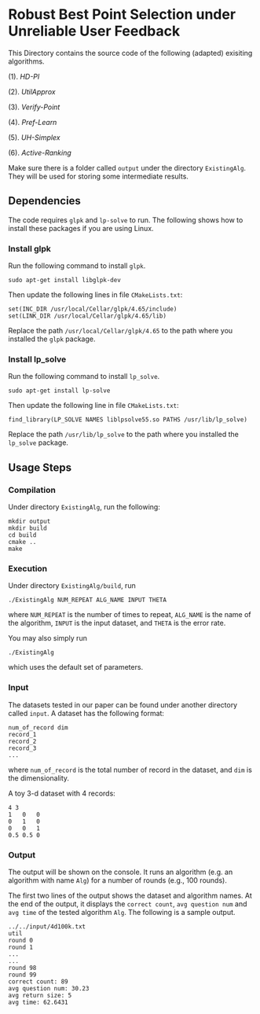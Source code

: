 # Robust Best Point Selection under Unreliable User Feedback


This Directory contains the source code of the following (adapted) exisiting algorithms.

(1). *HD-PI*

(2). *UtilApprox*

(3). *Verify-Point*

(4). *Pref-Learn*

(5). *UH-Simplex*

(6). *Active-Ranking*

Make sure there is a folder called `output` under the directory `ExistingAlg`.
They will be used for storing some intermediate results.

## Dependencies

The code requires `glpk` and `lp-solve` to run. The following shows how to install these packages if you are using Linux.

### Install glpk

Run the following command to install `glpk`.

    sudo apt-get install libglpk-dev

Then update the following lines in file `CMakeLists.txt`:

    set(INC_DIR /usr/local/Cellar/glpk/4.65/include)
    set(LINK_DIR /usr/local/Cellar/glpk/4.65/lib)

Replace the path `/usr/local/Cellar/glpk/4.65` to the path where you installed the `glpk` package.

### Install lp_solve

Run the following command to install `lp_solve`.

    sudo apt-get install lp-solve

Then update the following line in file `CMakeLists.txt`:

    find_library(LP_SOLVE NAMES liblpsolve55.so PATHS /usr/lib/lp_solve)

Replace the path `/usr/lib/lp_solve` to the path where you installed the `lp_solve` package.

## Usage Steps

### Compilation
Under directory `ExistingAlg`, run the following: 

    mkdir output
    mkdir build
    cd build
    cmake ..
    make
    
	
### Execution
Under directory `ExistingAlg/build`, run


    ./ExistingAlg NUM_REPEAT ALG_NAME INPUT THETA

where `NUM_REPEAT` is the number of times to repeat, `ALG_NAME` is the name of the algorithm, `INPUT` is the input dataset, and `THETA` is the error rate.

You may also simply run

	./ExistingAlg

which uses the default set of parameters.


### Input
The datasets tested in our paper can be found under another directory called `input`.
A dataset has the following format:

    num_of_record dim
    record_1
    record_2
    record_3
    ...
where `num_of_record` is the total number of record in the dataset, and `dim` is the dimensionality.

A toy 3-d dataset with 4 records:

    4 3
    1   0   0
    0   1   0
    0   0   1
    0.5 0.5 0
	
### Output
The output will be shown on the console. It runs an algorithm (e.g. an algorithm with name `Alg`) for a number of rounds (e.g., 100 rounds).  

The first two lines of the output shows the dataset and algorithm names. At the end of the output, it displays the `correct count`, `avg question num` and `avg time` of the tested algorithm `Alg`. The following is a sample output.

    ../../input/4d100k.txt
    util
    round 0
    round 1
    ...
    ...
    round 98
    round 99
    correct count: 89
    avg question num: 30.23
    avg return size: 5
    avg time: 62.6431